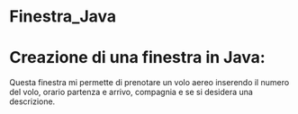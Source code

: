 # Finestra_Java
# Creazione di una finestra in Java:
Questa finestra mi permette di prenotare un volo aereo inserendo il numero del volo, orario partenza e arrivo, compagnia
e se si desidera una descrizione.
